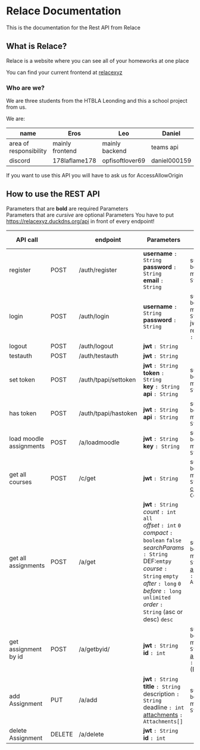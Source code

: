# Relace Documentation
This is the documentation for the Rest API from Relace

## What is Relace?

Relace is a website where you can see all of your homeworks at one place

You can find your current frontend at [relacexyz](https://relacexyz.duckdns.org)

### Who are we?

We are three students from the HTBLA Leonding and this a school project from us.

We are:

| name                   | Eros            | Leo             | Daniel        |
|------------------------|-----------------|-----------------|---------------|
| area of responsibility | mainly frontend | mainly backend  | teams api     |
| discord                | 178laflame178   | opfisoftlover69 | daniel000159  |

<note> If you want to use this API you will have to ask us for AccessAllowOrigin </note>


## How to use the REST API

<tip>Parameters that are <b>bold</b> are required Parameters <br> Parameters that are <i>cursive</i> are optional Parameters</tip>
<warning>You have to put https://relacexyz.duckdns.org/api in front of every endpoint!</warning>

| API call                |        | endpoint             | Parameters                                                                                                                                                                                                                                                                                         | return values                                                                                                   |
|-------------------------|--------|----------------------|----------------------------------------------------------------------------------------------------------------------------------------------------------------------------------------------------------------------------------------------------------------------------------------------------|-----------------------------------------------------------------------------------------------------------------|
| register                | POST   | /auth/register       | **username** `: String` <br/> **password** `: String`<br/> **email** `: String`                                                                                                                                                                                                                    | success `: bool`<br/> message `: String`                                                                        |
| login                   | POST   | /auth/login          | **username** `: String` <br/> **password** `: String`                                                                                                                                                                                                                                              | success `: bool`<br/> message `: String`<br/> jwt `: String`<br/> refreshToken `: String`                       |
| logout                  | POST   | /auth/logout         | **jwt** `: String`                                                                                                                                                                                                                                                                                 |                                                                                                                 |
| testauth                | POST   | /auth/testauth       | **jwt** `: String`                                                                                                                                                                                                                                                                                 |                                                                                                                 |
| set token               | POST   | /auth/tpapi/settoken | **jwt** `: String`<br/> **token** `: String`<br/>  **key** `: String` <br/>**api** `: String`                                                                                                                                                                                                      | success `: bool`<br/> message `: String`                                                                        |
| has token               | POST   | /auth/tpapi/hastoken | **jwt** `: String`<br/> **api** `: String`                                                                                                                                                                                                                                                         | success `: bool`<br/> message `: String`                                                                        |
| load moodle assignments | POST   | /a/loadmoodle        | **jwt** `: String`<br/> **key** `: String`                                                                                                                                                                                                                                                         | success `: bool`<br/> message `: String`                                                                        |
| get all courses         | POST   | /c/get               | **jwt** `: String`                                                                                                                                                                                                                                                                                 | success `: bool`<br/> message `: String`<br/> [courses](Assignment-Formatation.md) `: Courses`                  |
| get all assignments     | POST   | /a/get               | **jwt** `: String`<br/> *count* `: int` `all`<br/>  *offset* `: int` `0`<br/> *compact* `: boolean` `false`<br/> *searchParams* `: String` DEF:`emtpy` <br/> *course* `: String` `empty`<br/>  *after* `: long` `0`<br/> *before* `: long` `unlimited`<br/>*order* `: String` (asc or desc) `desc` | success `: bool`<br/> message `: String`<br/> [assignments](Assignment-Formatation.md) `: Assignment[]`         |
| get assignment by id    | POST   | /a/getbyid/          | **jwt** `: String`<br/> **id** `: int`                                                                                                                                                                                                                                                             | success `: bool`<br/> message `: String`<br/> [assignment](Assignment-Formatation.md) `: Assignment` (Extended) |
| add Assignment          | PUT    | /a/add               | **jwt** `: String`<br/> **title** `: String`<br/> description `: String` <br/>deadline `: int`<br/> [attachments](Assignment-Formatation.md) `: Attachments[]`                                                                                                                                     | success `: bool`<br/> message `: String`                                                                        |
| delete Assignment       | DELETE | /a/delete            | **jwt** `: String`<br/> **id** `: int`                                                                                                                                                                                                                                                             |                                                                                                                 |
